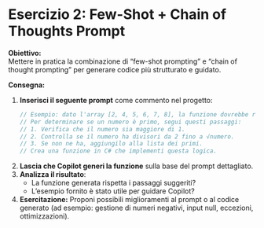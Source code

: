 # Esercizio 2: Few-Shot + Chain of Thoughts Prompt

**Obiettivo:**  
Mettere in pratica la combinazione di “few-shot prompting” e “chain of thought prompting” per generare codice più strutturato e guidato.

**Consegna:**  
1. **Inserisci il seguente prompt** come commento nel progetto:
    ```csharp
    // Esempio: dato l'array [2, 4, 5, 6, 7, 8], la funzione dovrebbe restituire [2, 5, 7].
    // Per determinare se un numero è primo, segui questi passaggi:
    // 1. Verifica che il numero sia maggiore di 1.
    // 2. Controlla se il numero ha divisori da 2 fino a √numero.
    // 3. Se non ne ha, aggiungilo alla lista dei primi.
    // Crea una funzione in C# che implementi questa logica.
    ```
2. **Lascia che Copilot generi la funzione** sulla base del prompt dettagliato.
3. **Analizza il risultato**:
    - La funzione generata rispetta i passaggi suggeriti?
    - L’esempio fornito è stato utile per guidare Copilot?
4. **Esercitazione:** Proponi possibili miglioramenti al prompt o al codice generato (ad esempio: gestione di numeri negativi, input null, eccezioni, ottimizzazioni).